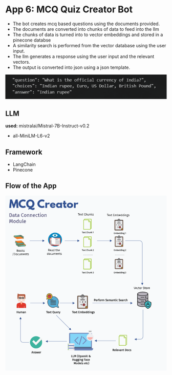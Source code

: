 # App 6: MCQ Quiz Creator Bot

+ The bot creates mcq based questions using the documents provided.
+ The documents are converted into chunks of data to feed into the llm
+ The chunks of data is turned into to vector embeddings and stored in a pinecone databse
+ A similarity search is performed from the vector database using the user input.
+ The llm generates a response using the user input and the relevant vectors.
+ The output is converted into json using a json template.

![alt text](Docs/image.png)

## LLM

**used:** mistralai/Mistral-7B-Instruct-v0.2

+ all-MiniLM-L6-v2

## Framework

+ LangChain
+ Pinecone

## Flow of the App

![alt text](<mcq langchain.PNG>)
